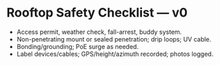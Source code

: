 # Rooftop Safety Checklist — v0
- Access permit, weather check, fall-arrest, buddy system.
- Non-penetrating mount or sealed penetration; drip loops; UV cable.
- Bonding/grounding; PoE surge as needed.
- Label devices/cables; GPS/height/azimuth recorded; photos logged.
